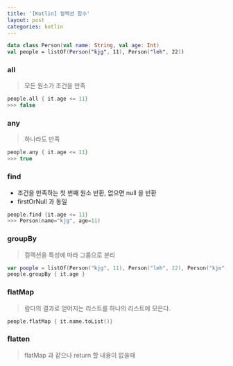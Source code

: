 ```yaml
---
title: '[Kotlin] 컬렉션 함수'
layout: post
categories: kotlin
---
```


```kotlin
data class Person(val name: String, val age: Int)
val people = listOf(Person("kjg", 11), Person("leh", 22))
```

### all
> 모든 원소가 조건을 만족

```kotlin
people.all { it.age <= 11}
>>> false
```

### any
> 하나라도 만족 

```kotlin
people.any { it.age <= 11}
>>> true
```

### find
- 조건을 만족하는 첫 번째 원소 반환, 없으면 null 을 반환
- firstOrNull 과 동일

```kotlin
people.find {it.age <= 11}
>>> Person(name="kjg", age=11)
```

### groupBy
> 컬렉션을 특성에 따라 그룹으로 분리

```kotlin
var poople = listOf(Person("kjg", 11), Person("leh", 22), Person("kjo", 11))
people.groupBy { it.age }
```

### flatMap
> 람다의 결과로 얻어지는 리스트를 하나의 리스트에 모은다.

```kotlin
people.flatMap { it.name.toList()}
```

### flatten
> flatMap 과 같으나 return 할 내용이 없을때